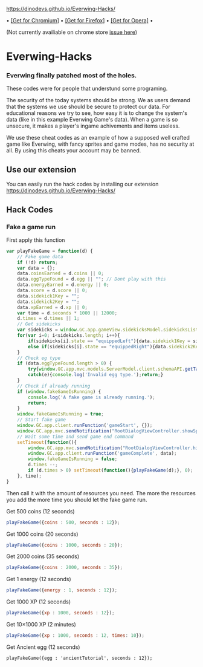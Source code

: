 https://dinodevs.github.io/Everwing-Hacks/

•
[[Get for Chromium]](https://github.com/DinoDevs/Everwing-Hacks/releases/download/v2.1.6/EverWingHacks.v2.1.6.crx)
•
[[Get for Firefox]](https://github.com/DinoDevs/Everwing-Hacks/releases/download/v2.1.6/EverWingHacks.v2.1.6.xpi)
•
[[Get for Opera]](https://github.com/DinoDevs/Everwing-Hacks/releases/download/v2.1.6/EverWingHacks.v2.1.6.nex)
•

(Not currently availiable on chrome store [issue here](../../issues/26))

# Everwing-Hacks
### Everwing finally patched most of the holes.

These codes were for people that understund some programing.

The security of the today systems should be strong. We as users demand that the systems we use should be secure to protect our data. For educational reasons we try to see, how easy it is to change the system's data (like in this example Everwing Game's data). When a game is so unsecure, it makes a player's ingame achivements and items useless.

We use these cheat codes as an example of how a supposed well crafted game like Everwing, with fancy sprites and game modes, has no security at all. By using this cheats your account may be banned.

## Use our extension
You can easily run the hack codes by installing our extension
https://dinodevs.github.io/Everwing-Hacks/

## Hack Codes

### Fake a game run

First apply this function
```javascript
var playFakeGame = function(d) {
	// Fake game data
	if (!d) return;
	var data = {};
	data.coinsEarned = d.coins || 0;
	data.eggTypeFound = d.egg || ""; // Dont play with this
	data.energyEarned = d.energy || 0;
	data.score = d.score || 0;
	data.sidekick1Key = "";
	data.sidekick2Key = "";
	data.xpEarned = d.xp || 0;
	var time = d.seconds * 1000 || 12000;
	d.times = d.times || 1;
	// Get sidekicks
	var sidekicks = window.GC.app.gameView.sidekicksModel.sidekicksList;
	for(var i=0; i<sidekicks.length; i++){
		if(sidekicks[i].state == "equippedLeft"){data.sidekick1Key = sidekicks[i].id;}
		else if(sidekicks[i].state == "equippedRight"){data.sidekick2Key = sidekicks[i].id;}
	}
	// Check eg type
	if (data.eggTypeFound.length > 0) {
		try{window.GC.app.mvc.models.ServerModel.client.schemaAPI.getTable("eggSlotConfig").getRow('common')}
		catch(e){console.log('Invalid egg type.');return;}
	}
	// Check if already running
	if (window.fakeGameIsRunning) {
		console.log('A fake game is already running.');
		return;
	}
	window.fakeGameIsRunning = true;
	// Start fake game
	window.GC.app.client.runFunction('gameStart', {});
	window.GC.app.mvc.sendNotification("RootDialogViewController.showSpinner");
	// Wait some time and send game end command
	setTimeout(function(){
		window.GC.app.mvc.sendNotification("RootDialogViewController.hideSpinner");
		window.GC.app.client.runFunction('gameComplete', data);
		window.fakeGameIsRunning = false;
		d.times --;
		if (d.times > 0) setTimeout(function(){playFakeGame(d);}, 0);
	}, time);
}
```

Then call it with the amount of resources you need. The more the resources you add the more time you should let the fake game run.

Get 500 coins (12 seconds)
```javascript
playFakeGame({coins : 500, seconds : 12});
```
Get 1000 coins (20 seconds)
```javascript
playFakeGame({coins : 1000, seconds : 20});
```
Get 2000 coins (35 seconds)
```javascript
playFakeGame({coins : 2000, seconds : 35});
```
Get 1 energy (12 seconds)
```javascript
playFakeGame({energy : 1, seconds : 12});
```
Get 1000 XP (12 seconds)
```javascript
playFakeGame({xp : 1000, seconds : 12});
```
Get 10×1000 XP (2 minutes)
```javascript
playFakeGame({xp : 1000, seconds : 12, times: 10});
```
Get Ancient egg (12 seconds)
```javacript
playFakeGame({egg : 'ancientTutorial', seconds : 12});
```
